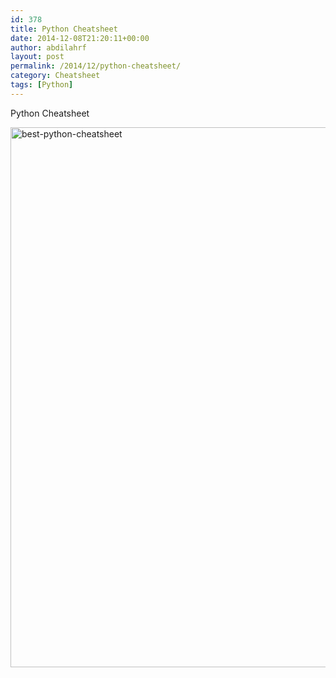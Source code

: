 ```yaml
---
id: 378
title: Python Cheatsheet
date: 2014-12-08T21:20:11+00:00
author: abdilahrf
layout: post
permalink: /2014/12/python-cheatsheet/
category: Cheatsheet
tags: [Python]
---
```

Python Cheatsheet

[<img class="aligncenter size-full wp-image-379" src="http://abdilahrf.github.io/images/2014/12/best-python-cheatsheet.png" alt="best-python-cheatsheet" width="636" height="864" />](http://abdilahrf.github.io/images/2014/12/best-python-cheatsheet.png)